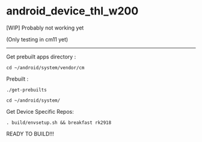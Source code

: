 # android_device_thl_w200
[WIP] Probably not working yet

(Only testing in cm11 yet)

-----

  Get prebuilt apps directory :

    cd ~/android/system/vendor/cm

Prebuilt :

    ./get-prebuilts

    cd ~/android/system/

Get Device Specific Repos:

    . build/envsetup.sh && breakfast rk2918
    
READY TO BUILD!!!
